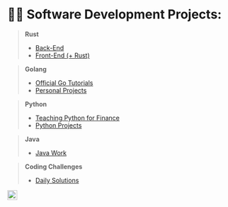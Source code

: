 <h1>👨‍💻 Software Development Projects:</h1>

> <b>Rust</b>
> 
>   - [Back-End](https://github.com/nuiben/rust)
>   - [Front-End (+ Rust)](https://github.com/nuiben/rust_web)
>   

> <b>Golang</b>
>   - [Official Go Tutorials](https://github.com/nuiben/learn-go)
>   - [Personal Projects](https://github.com/nuiben/go)

> <b>Python</b>
>   - [Teaching Python for Finance](https://github.com/nuiben/pyfin)
>   - [Python Projects](https://github.com/nuiben/pyproj)

> <b>Java</b>
>    - [Java Work](https://github.com/nuiben/java_work)

> <b>Coding Challenges</b>
>    - [Daily Solutions](https://github.com/nuiben/codewars)


[<img align="left" alt="BenPorter | LinkedIn" width="22px" src="https://cdn.jsdelivr.net/npm/simple-icons@v3/icons/linkedin.svg" />][linkedin]

[linkedin]: https://linkedin.com/in/benjamingp
